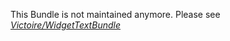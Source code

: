This Bundle is not maintained anymore. Please see *[Victoire/WidgetTextBundle](https://github.com/Victoire/WidgetTextBundle)*
